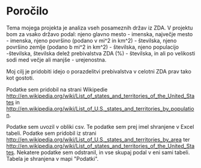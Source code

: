# Poročilo

Tema mojega projekta je analiza vseh posameznih držav iz ZDA. V projektu bom za vsako državo podal: njeno glavno mesto - imenska, največje mesto - imenska, njeno površino (podano v mi^2 in km^2) - številska, njeno površino zemlje (podano b mi^2 in km^2) - številska, njeno populacijo -številska, številska delež prebivalstva ZDA (%) - številska, in ali po velikosti sodi med večje ali manjše - urejenostna.

Moj cilj je pridobiti idejo o porazdelitvi prebivalstva v celotni ZDA prav tako kot gostoti.

Podatke sem pridobil na strani Wikipedie http://en.wikipedia.org/wiki/List_of_states_and_territories_of_the_United_States in http://en.wikipedia.org/wiki/List_of_U.S._states_and_territories_by_population.

Podatke sem uvozil v obliki csv. Te podatke sem prej imel shranjene v Excel tabeli. Podatke sem pridobil iz strani 
http://en.wikipedia.org/wiki/List_of_U.S._states_and_territories_by_area ter 
http://en.wikipedia.org/wiki/List_of_states_and_territories_of_the_United_States. Nekatere podatke sem odstranil, 
in vse skupaj podal v eni sami tabeli.  Tabela je shranjena v mapi "Podatki".
